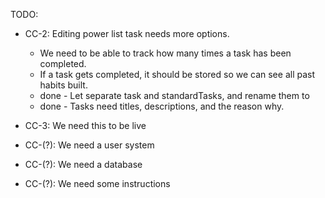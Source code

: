 
TODO:
  - CC-2: Editing power list task needs more options.
    - We need to be able to track how many times a task has been completed.
    - If a task gets completed, it should be stored so we can see all past habits built.
    - done - Let separate task and standardTasks, and rename them to
    - done - Tasks need titles, descriptions, and the reason why.

  - CC-3: We need this to be live

  - CC-(?): We need a user system
  - CC-(?): We need a database
  - CC-(?): We need some instructions

